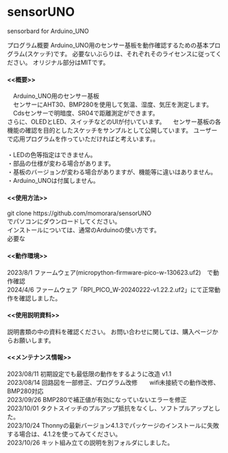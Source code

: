 # sensorUNO
sensorbard for Arduino_UNO


プログラム概要
Arduino_UNO用のセンサー基板を動作確認するための基本プログラム(スケッチ)です。
必要ないぶらりは、それぞれそのライセンスに従ってください。
オリジナル部分はMITです。
　

<h4><<概要>></h4>
　Arduino_UNO用のセンサー基板<br>
　センサーにAHT30、BMP280を使用して気温、湿度、気圧を測定します。<br>
　Cdsセンサーで明暗度、SR04で距離測定ができます。<br>
  さらに、OLEDとLED、スイッチなどのUIが付いています。
　センサー基板の各機能の確認を目的としたスケッチをサンプルとして公開しています。
   ユーザーで応用プログラムを作っていただければと考えいます。。<br>
<br>
・LEDの色等指定はできません。<br>
・部品の仕様が変わる場合があります。 <br>
・基板のバージョンが変わる場合がありますが、機能等に違いはありません。<br>
・Arduino_UNOは付属しません。<br>

<h4><<使用方法>></h4>
git clone https://github.com/momorara/sensorUNO<br>
でパソコンにダウンロードしてください。<br>
インストールについては、通常のArduinoの使い方です。<br>
必要な

<h4><<動作環境>></h4>
2023/8/1 ファームウェア(micropython-firmware-pico-w-130623.uf2)　で動作確認<br>
2024/4/6 ファームウェア「RPI_PICO_W-20240222-v1.22.2.uf2」にて正常動作を確認しました。<br>
   
<h4><<使用説明資料>></h4>
説明書類の中の資料を確認ください。
お問い合わせに関しては、購入ページからお願いします。　

<h4><<メンテナンス情報>></h4>
2023/08/11  初期設定でも最低限の動作をするように改造 v1.1 <br>
2023/08/14  回路図を一部修正、プログラム改修　　wifi未接続での動作改修、BMP280対応<br>
2023/09/26   BMP280で補正値が有効になっていないエラーを修正<br>
2023/10/01   タクトスイッチのプルアップ抵抗をなくし、ソフトプルアップとした。<br>
2023/10/24   Thonnyの最新バージョン4.1.3でパッケージのインストールに失敗する場合は、4.1.2を使ってみてください。<br>
2023/10/26   キット組み立ての説明を別フォルダにしました。<br>

